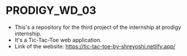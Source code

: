 # PRODIGY_WD_03
+ This's a repository for the third project of the internship at prodigy internship.
+ It's a Tic-Tac-Toe web application.
+ Link of the website: https://tic-tac-toe-by-shreyoshi.netlify.app/

